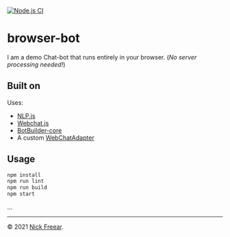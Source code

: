 
[![Node.js CI][ci-badge]][ci]

# browser-bot #

I am a demo Chat-bot that runs entirely in your browser. (_No server processing needed!_)

## Built on

Uses:

* [NLP.js][]
* [Webchat.js][]
* [BotBuilder-core][]
* A custom [WebChatAdapter][ba]

## Usage

```sh
npm install
npm run lint
npm run build
npm start
```

...

---
© 2021 [Nick Freear][bg].

[bg]: https://nick.freear.org.uk/ "Nick Freear's blog"
[tw]: https://twitter.com/nfreear "Nick Freear '@nfreear' on Twitter"
[nlp.js]: https://github.com/axa-group/nlp.js
  "'NLP.js' is a general natural language utility for Node.js (AXA Group)"
[webchat.js]: https://github.com/microsoft/BotFramework-WebChat/releases/tag/v4.13.0
  "Bot Framework Web Chat Javascript component (Microsoft)"
[botbuilder-core]: https://github.com/microsoft/botbuilder-js/tree/main/libraries/botbuilder-core
  "… The core functionality for Bot Builder, but without any dependency on Node (Microsoft)"
[ba]: ./src/webChatAdapter.ts
  "Custom BotAdapter used for deploying a bot in a browser."
[corp]: ./bot/corpus-en.json "The corpus or phrase-list used to train the Bot."
[pl]: ./bot/pipelines.md "Pipeline that defines the Bot's behaviour."
[ci]: https://github.com/nfreear/demo-bot/actions/workflows/node.js.yml
[ci-badge]: https://github.com/nfreear/demo-bot/actions/workflows/node.js.yml/badge.svg

<!--
# browser echo sample

Bot Framework v4 browser bot sample

The example shows the use of the `botbuilder-js` SDKs for the browser using the [BotFramework-WebChat](https://github.com/Microsoft/BotFramework-WebChat) and a custom [WebChatAdapter][1].

## To try this sample

- Clone the repository

    ```bash
    git clone https://github.com/microsoft/botbuilder-samples.git
    ```

- In a terminal, navigate to `samples/javascript_es6/01.browser-echo`

    ```bash
    cd samples/javascript_es6/01.browser-echo
    ```

- Install modules

    ```bash
    npm install
    ```

- Build the sample

    ```bash
    npm run build
    ```

- Start the bot

    ```bash
    npm start
    ```

- Launch a web browser and navigate to [http://localhost:8080](http://localhost:8080).

## Adapters

Developers can use the [BotAdapter](https://docs.microsoft.com/en-us/javascript/api/botbuilder-core/botadapter) abstract base class to implement their own custom adapters.
Implementing a custom adapter allows users to connect bots to channels not supported by the [Bot Framework](https://docs.microsoft.com/en-us/azure/bot-service/bot-service-manage-channels?view=azure-bot-service-4.0).
In this sample, a custom [WebChatAdapter][1] has been implemented so that the entirety of the bot is hosted in a user's browser.

Hosting a bot in the browser provides these benefits:

- A bot hosted in the user's browser has improved latency as there is no round-trip from the browser to a server hosting the bot.
- One engineering team in charge of bot design and the website. This can lead towards a more integrated UX and speed up development.
- A browser hosted bot can offload some of the work done by your servers by passing it to the user's machine.

## Further reading

- [Azure Bot Service](https://docs.microsoft.com/en-us/azure/bot-service/bot-service-overview-introduction?view=azure-bot-service-4.0)
- [Activity processing](https://docs.microsoft.com/en-us/azure/bot-service/bot-builder-concept-activity-processing?view=azure-bot-service-4.0)
- [Bot State and storage](https://docs.microsoft.com/en-us/azure/bot-service/bot-builder-storage-concept?view=azure-bot-service-4.0)
-->
  [1]: ./src/webChatAdapter.ts
